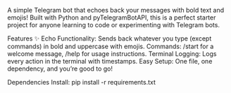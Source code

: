 A simple Telegram bot that echoes back your messages with bold text and emojis! Built with Python and pyTelegramBotAPI, this is a perfect starter project for anyone learning to code or experimenting with Telegram bots.

Features ✨
Echo Functionality: Sends back whatever you type (except commands) in bold and uppercase with emojis.
Commands: /start for a welcome message, /help for usage instructions.
Terminal Logging: Logs every action in the terminal with timestamps.
Easy Setup: One file, one dependency, and you’re good to go!

Dependencies Install:
pip install -r requirements.txt

